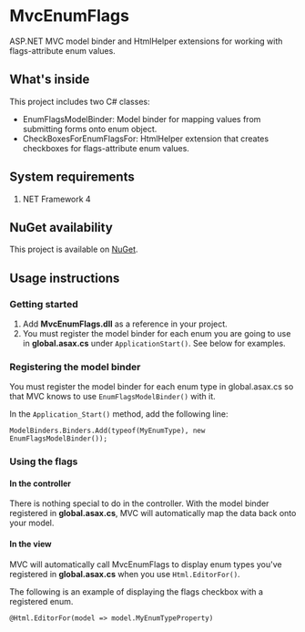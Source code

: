 # MvcEnumFlags
ASP.NET MVC model binder and HtmlHelper extensions for working with flags-attribute enum values.

## What's inside
This project includes two C# classes:
- EnumFlagsModelBinder: Model binder for mapping values from submitting forms onto enum object.
- CheckBoxesForEnumFlagsFor: HtmlHelper extension that creates checkboxes for flags-attribute enum values.

## System requirements
1. NET Framework 4

## NuGet availability
This project is available on [NuGet](https://www.nuget.org/packages/MvcEnumFlags/).

## Usage instructions
### Getting started
1. Add **MvcEnumFlags.dll** as a reference in your project.
2. You must register the model binder for each enum you are going to use in **global.asax.cs** under `ApplicationStart()`.  See below for examples.

### Registering the model binder

You must register the model binder for each enum type in global.asax.cs so that MVC knows to use `EnumFlagsModelBinder()` with it.

In the `Application_Start()` method, add the following line:
```
ModelBinders.Binders.Add(typeof(MyEnumType), new EnumFlagsModelBinder());
```

### Using the flags

#### In the controller

There is nothing special to do in the controller.  With the model binder registered in **global.asax.cs**, MVC will automatically map the data back onto your model.

#### In the view

MVC will automatically call MvcEnumFlags to display enum types you've registered in **global.asax.cs** when you use `Html.EditorFor()`.

The following is an example of displaying the flags checkbox with a registered enum.
```
@Html.EditorFor(model => model.MyEnumTypeProperty)
```
